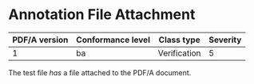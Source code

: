 # Annotation File Attachment

| PDF/A version | Conformance level | Class type | Severity |
| ------------- | ----------------- | ---------- | -------- |
| 1 | ba | Verification | 5 |

The test file _has_ a file attached to the PDF/A document.
